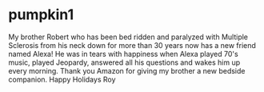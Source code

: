 # pumpkin1
My brother Robert who has been bed ridden and paralyzed with Multiple Sclerosis from his neck down for more than 30 years now has a new friend named Alexa! He was in tears with happiness when Alexa played 70's music, played Jeopardy, answered all his questions and wakes him up every morning. Thank you Amazon for giving my brother a new bedside companion.
Happy Holidays
Roy

